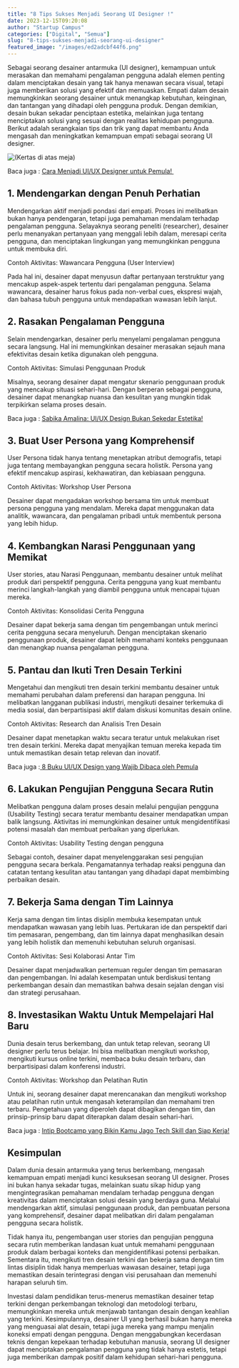 ```yaml
---
title: "8 Tips Sukses Menjadi Seorang UI Designer !"
date: 2023-12-15T09:20:08
author: "Startup Campus"
categories: ["Digital", "Semua"]
slug: "8-tips-sukses-menjadi-seorang-ui-designer"
featured_image: "/images/ed2adcbf44f6.png"
---
```


Sebagai seorang desainer antarmuka (UI designer), kemampuan untuk merasakan dan memahami pengalaman pengguna adalah elemen penting dalam menciptakan desain yang tak hanya menawan secara visual, tetapi juga memberikan solusi yang efektif dan memuaskan. Empati dalam desain memungkinkan seorang desainer untuk menangkap kebutuhan, keinginan, dan tantangan yang dihadapi oleh pengguna produk. Dengan demikian, desain bukan sekadar penciptaan estetika, melainkan juga tentang menciptakan solusi yang sesuai dengan realitas kehidupan pengguna. Berikut adalah serangkaian tips dan trik yang dapat membantu Anda mengasah dan meningkatkan kemampuan empati sebagai seorang UI designer. 

![(Kertas di atas meja)](/uploads/2023/12/image-1024x683.png)

Baca juga : [Cara Menjadi UI/UX Designer untuk Pemula! ](https://startupcampus.id/blog/cara-menjadi-ui-ux-designer-untuk-pemula/)

## 1. Mendengarkan dengan Penuh Perhatian

Mendengarkan aktif menjadi pondasi dari empati. Proses ini melibatkan bukan hanya pendengaran, tetapi juga pemahaman mendalam terhadap pengalaman pengguna. Selayaknya seorang peneliti (researcher), desainer perlu menanyakan pertanyaan yang menggali lebih dalam, meresapi cerita pengguna, dan menciptakan lingkungan yang memungkinkan pengguna untuk membuka diri.

Contoh Aktivitas: Wawancara Pengguna (User Interview)

Pada hal ini, desainer dapat menyusun daftar pertanyaan terstruktur yang mencakup aspek-aspek tertentu dari pengalaman pengguna. Selama wawancara, desainer harus fokus pada non-verbal cues, ekspresi wajah, dan bahasa tubuh pengguna untuk mendapatkan wawasan lebih lanjut.

## 2. Rasakan Pengalaman Pengguna

Selain mendengarkan, desainer perlu menyelami pengalaman pengguna secara langsung. Hal ini memungkinkan desainer merasakan sejauh mana efektivitas desain ketika digunakan oleh pengguna.

Contoh Aktivitas: Simulasi Penggunaan Produk

Misalnya, seorang desainer dapat mengatur skenario penggunaan produk yang mencakup situasi sehari-hari. Dengan berperan sebagai pengguna, desainer dapat menangkap nuansa dan kesulitan yang mungkin tidak terpikirkan selama proses desain.

Baca juga : [Sabika Amalina: UI/UX Design Bukan Sekedar Estetika!](https://startupcampus.id/blog/sabika-amalina-ui-ux-design-bukan-sekedar-estetika/)

## 3. Buat User Persona yang Komprehensif

User Persona tidak hanya tentang menetapkan atribut demografis, tetapi juga tentang membayangkan pengguna secara holistik. Persona yang efektif mencakup aspirasi, kekhawatiran, dan kebiasaan pengguna.

Contoh Aktivitas: Workshop User Persona

Desainer dapat mengadakan workshop bersama tim untuk membuat persona pengguna yang mendalam. Mereka dapat menggunakan data analitik, wawancara, dan pengalaman pribadi untuk membentuk persona yang lebih hidup.

## 4. Kembangkan Narasi Penggunaan yang Memikat

User stories, atau Narasi Penggunaan, membantu desainer untuk melihat produk dari perspektif pengguna. Cerita pengguna yang kuat membantu merinci langkah-langkah yang diambil pengguna untuk mencapai tujuan mereka.

Contoh Aktivitas: Konsolidasi Cerita Pengguna

Desainer dapat bekerja sama dengan tim pengembangan untuk merinci cerita pengguna secara menyeluruh. Dengan menciptakan skenario penggunaan produk, desainer dapat lebih memahami konteks penggunaan dan menangkap nuansa pengalaman pengguna.

## 5. Pantau dan Ikuti Tren Desain Terkini

Mengetahui dan mengikuti tren desain terkini membantu desainer untuk memahami perubahan dalam preferensi dan harapan pengguna. Ini melibatkan langganan publikasi industri, mengikuti desainer terkemuka di media sosial, dan berpartisipasi aktif dalam diskusi komunitas desain online.

Contoh Aktivitas: Research dan Analisis Tren Desain

Desainer dapat menetapkan waktu secara teratur untuk melakukan riset tren desain terkini. Mereka dapat menyajikan temuan mereka kepada tim untuk memastikan desain tetap relevan dan inovatif.

Baca juga :[ 8 Buku UI/UX Design yang Wajib Dibaca oleh Pemula](https://startupcampus.id/blog/8-buku-ui-ux-design-yang-wajib-dibaca-oleh-pemula/)

## 6. Lakukan Pengujian Pengguna Secara Rutin

Melibatkan pengguna dalam proses desain melalui pengujian pengguna (Usability Testing) secara teratur membantu desainer mendapatkan umpan balik langsung. Aktivitas ini memungkinkan desainer untuk mengidentifikasi potensi masalah dan membuat perbaikan yang diperlukan.

Contoh Aktivitas: Usability Testing dengan pengguna

Sebagai contoh, desainer dapat menyelenggarakan sesi pengujian pengguna secara berkala. Pengamatannya terhadap reaksi pengguna dan catatan tentang kesulitan atau tantangan yang dihadapi dapat membimbing perbaikan desain.

## 7. Bekerja Sama dengan Tim Lainnya

Kerja sama dengan tim lintas disiplin membuka kesempatan untuk mendapatkan wawasan yang lebih luas. Pertukaran ide dan perspektif dari tim pemasaran, pengembang, dan tim lainnya dapat menghasilkan desain yang lebih holistik dan memenuhi kebutuhan seluruh organisasi.

Contoh Aktivitas: Sesi Kolaborasi Antar Tim

Desainer dapat menjadwalkan pertemuan reguler dengan tim pemasaran dan pengembangan. Ini adalah kesempatan untuk berdiskusi tentang perkembangan desain dan memastikan bahwa desain sejalan dengan visi dan strategi perusahaan.

## 8. Investasikan Waktu Untuk Mempelajari Hal Baru

Dunia desain terus berkembang, dan untuk tetap relevan, seorang UI designer perlu terus belajar. Ini bisa melibatkan mengikuti workshop, mengikuti kursus online terkini, membaca buku desain terbaru, dan berpartisipasi dalam konferensi industri.

Contoh Aktivitas: Workshop dan Pelatihan Rutin

Untuk ini, seorang desainer dapat merencanakan dan mengikuti workshop atau pelatihan rutin untuk mengasah keterampilan dan memahami tren terbaru. Pengetahuan yang diperoleh dapat dibagikan dengan tim, dan prinsip-prinsip baru dapat diterapkan dalam desain sehari-hari.

Baca juga : [Intip Bootcamp yang Bikin Kamu Jago Tech Skill dan Siap Kerja!](https://startupcampus.id/blog/intip-bootcamp-yang-bikin-kamu-jago-tech-skill-dan-siap-kerja/)

## Kesimpulan

Dalam dunia desain antarmuka yang terus berkembang, mengasah kemampuan empati menjadi kunci kesuksesan seorang UI designer. Proses ini bukan hanya sekadar tugas, melainkan suatu sikap hidup yang mengintegrasikan pemahaman mendalam terhadap pengguna dengan kreativitas dalam menciptakan solusi desain yang berdaya guna. Melalui mendengarkan aktif, simulasi penggunaan produk, dan pembuatan persona yang komprehensif, desainer dapat melibatkan diri dalam pengalaman pengguna secara holistik.

Tidak hanya itu, pengembangan user stories dan pengujian pengguna secara rutin memberikan landasan kuat untuk memahami penggunaan produk dalam berbagai konteks dan mengidentifikasi potensi perbaikan. Sementara itu, mengikuti tren desain terkini dan bekerja sama dengan tim lintas disiplin tidak hanya memperluas wawasan desainer, tetapi juga memastikan desain terintegrasi dengan visi perusahaan dan memenuhi harapan seluruh tim.

Investasi dalam pendidikan terus-menerus memastikan desainer tetap terkini dengan perkembangan teknologi dan metodologi terbaru, memungkinkan mereka untuk menjawab tantangan desain dengan keahlian yang terkini. Kesimpulannya, desainer UI yang berhasil bukan hanya mereka yang menguasai alat desain, tetapi juga mereka yang mampu menjalin koneksi empati dengan pengguna. Dengan menggabungkan kecerdasan teknis dengan kepekaan terhadap kebutuhan manusia, seorang UI designer dapat menciptakan pengalaman pengguna yang tidak hanya estetis, tetapi juga memberikan dampak positif dalam kehidupan sehari-hari pengguna.
